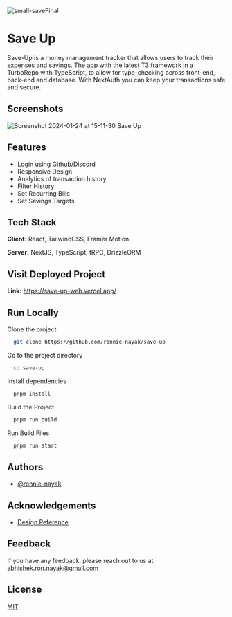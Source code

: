 ![small-saveFinal](https://github.com/ronnie-nayak/save-up/assets/60402476/51b7e18d-de9e-4ec5-9e04-b4cee86568dd)

# Save Up

Save-Up is a money management tracker that allows users to track their expenses and savings. The app with the latest T3 framework in a TurboRepo with TypeScript, to allow for type-checking across front-end, back-end and database. With NextAuth you can keep your transactions safe and secure.

## Screenshots

![Screenshot 2024-01-24 at 15-11-30 Save Up](https://github.com/ronnie-nayak/save-up/assets/60402476/74fbab8e-a0cb-466e-b442-22c024589d24)


## Features

- Login using Github/Discord
- Responsive Design
- Analytics of transaction history
- Filter History
- Set Recurring Bills
- Set Savings Targets


## Tech Stack

**Client:** React, TailwindCSS, Framer Motion

**Server:** NextJS, TypeScript, tRPC, DrizzleORM

## Visit Deployed Project

**Link:** https://save-up-web.vercel.app/


## Run Locally

Clone the project

```bash
  git clone https://github.com/ronnie-nayak/save-up
```

Go to the project directory

```bash
  cd save-up
```

Install dependencies

```bash
  pnpm install
```

Build the Project

```bash
  pnpm run build
```

Run Build Files

```bash
  pnpm run start
```


## Authors

- [@ronnie-nayak](https://github.com/ronnie-nayak)


## Acknowledgements

 - [Design Reference](https://www.behance.net/gallery/183508829/Budget-tacker-UIUX-design?tracking_source=search_projects&l=4)


## Feedback

If you have any feedback, please reach out to us at abhishek.ron.nayak@gmail.com


## License

[MIT](https://choosealicense.com/licenses/mit/)

